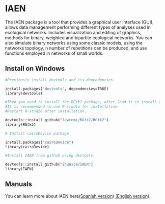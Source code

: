# IAEN
The IAEN package is a tool that provides a graphical user interface (GUI), allows data management performing different types of analyses used in ecological networks. Includes visualization and editing of graphics, methods for binary, weighted and bipartite ecological networks. You can also simulate binary networks using some classic models, using the networks topology, n number of repetitions can be produced, and use functions employed in networks of small worlds.

## Install on Windows

```bash
#Previously install devtools and its dependencies.

install.packages("devtools", dependencies=TRUE)
library(devtools)

#Then you need to install the RGtk2 package, after load it to install the GTK + plug-in. 
#It is recommended to use R-studio for installation. 
#Restart R-studio after installation.

devtools::install_github("lawremi/RGtk2/RGtk2")
library(RGtk2)

# Install cairoDevice package

install.packages("cairoDevice")
library(cairoDevice)

#Install IAEN from github using devtools.

devtools::install_github("ihuesca/IAEN")
library(IAEN)
```

## Manuals

You can learn more about IAEN here[(Spanish version)]( https://ihuesca.github.io/IAEN-Manual/) [(English version)](https://ihuesca.github.io/IAEN-MANUAL-En).
